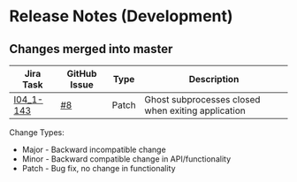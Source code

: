 Release Notes (Development)
===========================

Changes merged into master
--------------------------
| Jira Task | GitHub Issue | Type | Description |
|-----------|--------------|------|-------------|
| [I04_1-143](http://jira.diamond.ac.uk/browse/I04_1-143?ticket=ST-10605-gxEPHMMwRdEcP2abnTyU-cas01.example.org) | [#8](https://github.com/DiamondLightSource/PuckBarcodeReader/issues/8) | Patch | Ghost subprocesses closed when exiting application |


Change Types:
* Major - Backward incompatible change
* Minor - Backward compatible change in API/functionality
* Patch - Bug fix, no change in functionality

